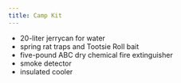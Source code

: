 ```yaml
---
title: Camp Kit
---
```


- 20-liter jerrycan for water
- spring rat traps and Tootsie Roll bait
- five-pound ABC dry chemical fire extinguisher
- smoke detector
- insulated cooler
